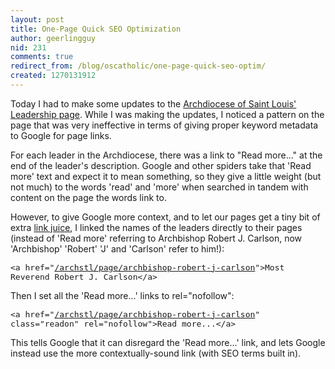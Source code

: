 ```yaml
---
layout: post
title: One-Page Quick SEO Optimization
author: geerlingguy
nid: 231
comments: true
redirect_from: /blog/oscatholic/one-page-quick-seo-optim/
created: 1270131912
---
```

<p>
	Today I had to make some updates to the <a href="http://archstl.org/archstl/page/archdiocese-st-louis-leadership">Archdiocese of Saint Louis&#39; Leadership page</a>. While I was making the updates, I noticed a pattern on the page that was very ineffective in terms of giving proper keyword metadata to Google for page links.</p>
<p>
	For each leader in the Archdiocese, there was a link to &quot;Read more...&quot; at the end of the leader&#39;s description. Google and other spiders take that &#39;Read more&#39; text and expect it to mean something, so they give a little weight (but not much) to the words &#39;read&#39; and &#39;more&#39; when searched in tandem with content on the page the words link to.</p>
<p>
	However, to give Google more context, and to let our pages get a tiny bit of extra <a href="http://www.opensourcecatholic.com/blog/oscatholic/want-some-free-link-juic">link juice</a>, I linked the names of the leaders directly to their pages (instead of &#39;Read more&#39; referring to Archbishop Robert J. Carlson, now &#39;Archbishop&#39; &#39;Robert&#39; &#39;J&#39; and &#39;Carlson&#39; refer to him!):</p>
<pre><span class="Apple-style-span" style="font-family: monospace; line-height: normal; white-space: pre-wrap; font-size: medium; "><span class="webkit-html-tag">&lt;a <span class="webkit-html-attribute-name">href</span>=&quot;<a class="webkit-html-attribute-value webkit-html-external-link" href="/archstl/page/archbishop-robert-j-carlson" target="_blank">/archstl/page/archbishop-robert-j-carlson</a>&quot;&gt;</span>Most Reverend Robert J. Carlson<span class="webkit-html-tag">&lt;/a&gt;</span></span>
</pre>
<p>
	Then I set all the &#39;Read more...&#39; links to rel=&quot;nofollow&quot;:</p>
<pre><span class="Apple-style-span" style="font-family: monospace; line-height: normal; white-space: pre-wrap; font-size: medium; "><span class="webkit-html-tag">&lt;a <span class="webkit-html-attribute-name">href</span>=&quot;<a class="webkit-html-attribute-value webkit-html-external-link" href="/archstl/page/archbishop-robert-j-carlson" target="_blank">/archstl/page/archbishop-robert-j-carlson</a>&quot; <span class="webkit-html-attribute-name">class</span>=&quot;<span class="webkit-html-attribute-value">readon</span>&quot; <span class="webkit-html-attribute-name">rel</span>=&quot;<span class="webkit-html-attribute-value">nofollow</span>&quot;&gt;</span>Read more...<span class="webkit-html-tag">&lt;/a&gt;</span></span>
</pre>
<p>
	This tells Google that it can disregard the &#39;Read more...&#39; link, and lets Google instead use the more contextually-sound link (with SEO terms built in).</p>
